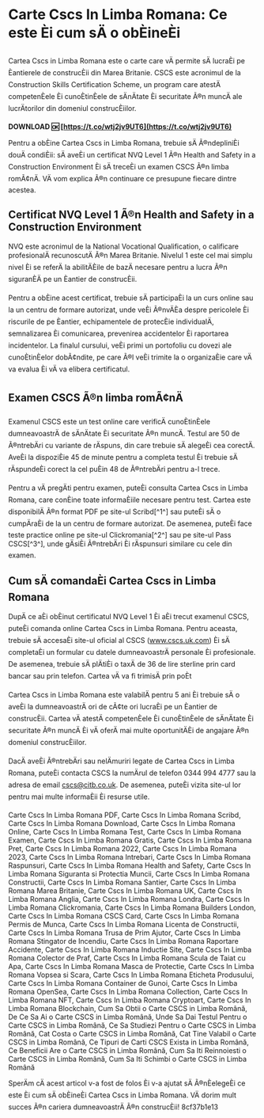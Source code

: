 # Carte Cscs In Limba Romana: Ce este Èi cum sÄ o obÈineÈi
 
Cartea Cscs in Limba Romana este o carte care vÄ permite sÄ lucraÈi pe Èantierele de construcÈii din Marea Britanie. CSCS este acronimul de la Construction Skills Certification Scheme, un program care atestÄ competenÈele Èi cunoÈtinÈele de sÄnÄtate Èi securitate Ã®n muncÄ ale lucrÄtorilor din domeniul construcÈiilor.
 
**DOWNLOAD 🆗 [https://t.co/wtj2jv9UT6](https://t.co/wtj2jv9UT6)**


 
Pentru a obÈine Cartea Cscs in Limba Romana, trebuie sÄ Ã®ndepliniÈi douÄ condiÈii: sÄ aveÈi un certificat NVQ Level 1 Ã®n Health and Safety in a Construction Environment Èi sÄ treceÈi un examen CSCS Ã®n limba romÃ¢nÄ. VÄ vom explica Ã®n continuare ce presupune fiecare dintre acestea.
 
## Certificat NVQ Level 1 Ã®n Health and Safety in a Construction Environment
 
NVQ este acronimul de la National Vocational Qualification, o calificare profesionalÄ recunoscutÄ Ã®n Marea Britanie. Nivelul 1 este cel mai simplu nivel Èi se referÄ la abilitÄÈile de bazÄ necesare pentru a lucra Ã®n siguranÈÄ pe un Èantier de construcÈii.
 
Pentru a obÈine acest certificat, trebuie sÄ participaÈi la un curs online sau la un centru de formare autorizat, unde veÈi Ã®nvÄÈa despre pericolele Èi riscurile de pe Èantier, echipamentele de protecÈie individualÄ, semnalizarea Èi comunicarea, prevenirea accidentelor Èi raportarea incidentelor. La finalul cursului, veÈi primi un portofoliu cu dovezi ale cunoÈtinÈelor dobÃ¢ndite, pe care Ã®l veÈi trimite la o organizaÈie care vÄ va evalua Èi vÄ va elibera certificatul.
 
## Examen CSCS Ã®n limba romÃ¢nÄ
 
Examenul CSCS este un test online care verificÄ cunoÈtinÈele dumneavoastrÄ de sÄnÄtate Èi securitate Ã®n muncÄ. Testul are 50 de Ã®ntrebÄri cu variante de rÄspuns, din care trebuie sÄ alegeÈi cea corectÄ. AveÈi la dispoziÈie 45 de minute pentru a completa testul Èi trebuie sÄ rÄspundeÈi corect la cel puÈin 48 de Ã®ntrebÄri pentru a-l trece.
 
Pentru a vÄ pregÄti pentru examen, puteÈi consulta Cartea Cscs in Limba Romana, care conÈine toate informaÈiile necesare pentru test. Cartea este disponibilÄ Ã®n format PDF pe site-ul Scribd[^1^] sau puteÈi sÄ o cumpÄraÈi de la un centru de formare autorizat. De asemenea, puteÈi face teste practice online pe site-ul Clickromania[^2^] sau pe site-ul Pass CSCS[^3^], unde gÄsiÈi Ã®ntrebÄri Èi rÄspunsuri similare cu cele din examen.
 
## Cum sÄ comandaÈi Cartea Cscs in Limba Romana
 
DupÄ ce aÈi obÈinut certificatul NVQ Level 1 Èi aÈi trecut examenul CSCS, puteÈi comanda online Cartea Cscs in Limba Romana. Pentru aceasta, trebuie sÄ accesaÈi site-ul oficial al CSCS (www.cscs.uk.com) Èi sÄ completaÈi un formular cu datele dumneavoastrÄ personale Èi profesionale. De asemenea, trebuie sÄ plÄtiÈi o taxÄ de 36 de lire sterline prin card bancar sau prin telefon. Cartea vÄ va fi trimisÄ prin poÈt

Cartea Cscs in Limba Romana este valabilÄ pentru 5 ani Èi trebuie sÄ o aveÈi la dumneavoastrÄ ori de cÃ¢te ori lucraÈi pe un Èantier de construcÈii. Cartea vÄ atestÄ competenÈele Èi cunoÈtinÈele de sÄnÄtate Èi securitate Ã®n muncÄ Èi vÄ oferÄ mai multe oportunitÄÈi de angajare Ã®n domeniul construcÈiilor.
 
DacÄ aveÈi Ã®ntrebÄri sau nelÄmuriri legate de Cartea Cscs in Limba Romana, puteÈi contacta CSCS la numÄrul de telefon 0344 994 4777 sau la adresa de email cscs@citb.co.uk. De asemenea, puteÈi vizita site-ul lor pentru mai multe informaÈii Èi resurse utile.
 
Carte Cscs In Limba Romana PDF,  Carte Cscs In Limba Romana Scribd,  Carte Cscs In Limba Romana Download,  Carte Cscs In Limba Romana Online,  Carte Cscs In Limba Romana Test,  Carte Cscs In Limba Romana Examen,  Carte Cscs In Limba Romana Gratis,  Carte Cscs In Limba Romana Pret,  Carte Cscs In Limba Romana 2022,  Carte Cscs In Limba Romana 2023,  Carte Cscs In Limba Romana Intrebari,  Carte Cscs In Limba Romana Raspunsuri,  Carte Cscs In Limba Romana Health and Safety,  Carte Cscs In Limba Romana Siguranta si Protectia Muncii,  Carte Cscs In Limba Romana Constructii,  Carte Cscs In Limba Romana Santier,  Carte Cscs In Limba Romana Marea Britanie,  Carte Cscs In Limba Romana UK,  Carte Cscs In Limba Romana Anglia,  Carte Cscs In Limba Romana Londra,  Carte Cscs In Limba Romana Clickromania,  Carte Cscs In Limba Romana Builders London,  Carte Cscs In Limba Romana CSCS Card,  Carte Cscs In Limba Romana Permis de Munca,  Carte Cscs In Limba Romana Licenta de Constructii,  Carte Cscs In Limba Romana Trusa de Prim Ajutor,  Carte Cscs In Limba Romana Stingator de Incendiu,  Carte Cscs In Limba Romana Raportare Accidente,  Carte Cscs In Limba Romana Inductie Site,  Carte Cscs In Limba Romana Colector de Praf,  Carte Cscs In Limba Romana Scula de Taiat cu Apa,  Carte Cscs In Limba Romana Masca de Protectie,  Carte Cscs In Limba Romana Vopsea si Scara,  Carte Cscs In Limba Romana Eticheta Produsului,  Carte Cscs In Limba Romana Container de Gunoi,  Carte Cscs In Limba Romana OpenSea,  Carte Cscs In Limba Romana Collection,  Carte Cscs In Limba Romana NFT,  Carte Cscs In Limba Romana Cryptoart,  Carte Cscs In Limba Romana Blockchain,  Cum Sa Obtii o Carte CSCS in Limba Română,  De Ce Sa Ai o Carte CSCS in Limba Română,  Unde Sa Dai Testul Pentru o Carte CSCS in Limba Română,  Ce Sa Studiezi Pentru o Carte CSCS in Limba Română,  Cat Costa o Carte CSCS in Limba Română,  Cat Tine Valabil o Carte CSCS in Limba Română,  Ce Tipuri de Carti CSCS Exista in Limba Română,  Ce Beneficii Are o Carte CSCS in Limba Română,  Cum Sa Iti Reinnoiesti o Carte CSCS in Limba Română,  Cum Sa Iti Schimbi o Carte CSCS in Limba Română
 
SperÄm cÄ acest articol v-a fost de folos Èi v-a ajutat sÄ Ã®nÈelegeÈi ce este Èi cum sÄ obÈineÈi Cartea Cscs in Limba Romana. VÄ dorim mult succes Ã®n cariera dumneavoastrÄ Ã®n construcÈii!
 8cf37b1e13
 
